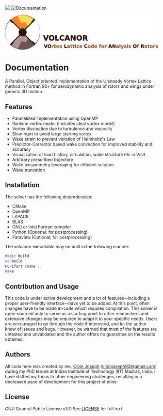 [![](https://img.shields.io/badge/status-under%20development-green.svg)]() ![Documentation](https://github.com/cibinjoseph/VOLCANOR/actions/workflows/docs.yaml/badge.svg)

![VOLCANOR](media/VOLCANOR-logo.png)

# Documentation
A Parallel, Object oriented implementation of the Unsteady Vortex Lattice method in Fortran 90+ for aerodynamic analysis of rotors and wings under generic 3D motion.

## Features
- Parallelized implementation using OpenMP
- Rankine vortex model (includes ideal vortex model)
- Vortex dissipation due to turbulence and viscosity
- Slow-start to avoid large starting vortex
- Wake strain to prevent violation of Helmholtz's Law
- Predictor-Corrector based wake convection for improved stability and accuracy
- Visualization of load history, circulation, wake structure etc in VisIt
- Arbitrary prescribed trajectory
- Wake axisymmetry leveraging for efficient solution
- Wake truncation

## Installation
The solver has the following dependencies:
- CMake
- OpenMP
- LAPACK
- BLAS
- GNU or Intel Fortran compiler
- Python (Optional; for postprocessing)
- Paraview (Optional; for postprocessing)

The volcanor executable may be built in the following manner:
```bash
mkdir build
cd build
FC=ifort cmake ..
make
```

## Contribution and Usage
This code is under active development and a lot of features--including a proper user-friendly interface--have yet to be added. At this point, often changes have to be made in-code which requires compilation. This solver is open-sourced only to serve as a starting point to other researchers and extensive changes may be required to adapt it to your specific needs. Users are encouraged to go through the code if interested, and let the author know of issues and bugs. However, be warned that most of the features are untested and unvalidated and the author offers no guarantee on the results obtained.

## Authors
All code here was created by me, [Cibin Joseph](https://github.com/cibinjoseph) (cibinjoseph92@gmail.com) during my PhD tenure at Indian Institute of Technology (IIT) Madras, India. I have shifted my focus to other engineering challenges, resulting in a decreased pace of development for this project of mine.

## License
GNU General Public License v3.0
See [LICENSE](LICENSE) for full text.

